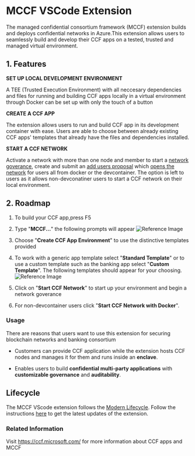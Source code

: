
# MCCF VSCode Extension
 The managed confidential consortium framework (MCCF) extension builds and deploys confidential networks in Azure.This extension allows users to seamlessly build and develop their CCF apps on a tested, trusted and managed virtual environment.





## 1. Features
**SET UP LOCAL DEVELOPMENT ENVIRONMENT**

A TEE (Trusted Execution Environment) with all neccesary dependencies and files for running and building CCF apps locally in a virtual environment through Docker can be set up with only the touch of a button 



**CREATE A CCF APP** 

The extension allows users to run and build CCF app in its development container with ease. Users are able to choose between already existing CCF apps' templates that already have the files and dependencies installed.



**START A  CCF NETWORK**

Activate a network with more than one node and member to start a [network goverance](https://microsoft.github.io/CCF/main/governance/open_network.html#adding-users), create and submit an [add users proposal](https://microsoft.github.io/CCF/main/governance/open_network.html#adding-users) which [opens the network](https://microsoft.github.io/CCF/main/governance/open_network.html#opening-the-network) for users all from docker or the devcontainer. The option is left to users as it allows non-devconatiner users to start a CCF  network on their local environment.



## 2. Roadmap
1. To build your CCF app,press F5 

2. Type "**MCCF...**" the following prompts will appear
     ![Reference Image](/screenshots/picture_1.jpg)

3. Choose "**Create CCF App Environment**"  to use the distinctive templates provided

4. To work with a generic app template select "**Standard Template**" or to use a custom template such as the banking app select "**Custom Template**". The following templates should appear for your choosing.
    ![Reference Image](/screenshots/picture_2.jpg)

5. Click on "**Start CCF Network**" to start up your environment and begin a network goverance

6. For non-devcontainer users click "**Start CCF Network with Docker**".


### Usage
There are reasons that users want to use this extension for securing blockchain networks and banking consortium 
- Customers can provide CCF application while the extension hosts CCF nodes and manages it for them and runs inside an **enclave**.

- Enables users to build **confidential multi-party applications** with **customizable governance** and **auditability**.





## Lifecycle

The MCCF VScode extension follows the [Modern Lifecycle](https://learn.microsoft.com/en-us/lifecycle/policies/modern). Follow the instructions [here](https://code.visualstudio.com/docs/editor/extension-marketplace) to get the latest updates of the extension.



### Related Information 

 Visit <https://ccf.microsoft.com/> for more information about CCF apps and MCCF 
